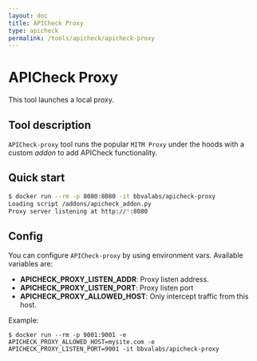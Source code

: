 ```yaml
---
layout: doc
title: APICheck Proxy
type: apicheck
permalink: /tools/apicheck/apicheck-proxy
---
```


# APICheck Proxy

This tool launches a local proxy.

## Tool description

`APICheck-proxy` tool runs the popular `MITM Proxy` under the hoods with a custom
*addon* to add APICheck functionality.

## Quick start

```bash
$ docker run --rm -p 8080:8080 -it bbvalabs/apicheck-proxy
Loading script /addons/apicheck_addon.py
Proxy server listening at http://*:8080
```

## Config

You can configure `APICheck-proxy` by using environment vars. Available variables are:

- **APICHECK_PROXY_LISTEN_ADDR**: Proxy listen address.
- **APICHECK_PROXY_LISTEN_PORT**: Proxy listen port
- **APICHECK_PROXY_ALLOWED_HOST**: Only intercept traffic from this host.

Example:

```console
$ docker run --rm -p 9001:9001 -e APICHECK_PROXY_ALLOWED_HOST=mysite.com -e APICHECK_PROXY_LISTEN_PORT=9001 -it bbvalabs/apicheck-proxy
```
